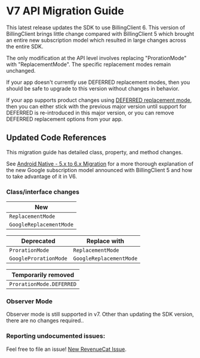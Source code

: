# V7 API Migration Guide

This latest release updates the SDK to use BillingClient 6. This version of BillingClient brings little change compared 
with BillingClient 5 which brought an entire new subscription model which resulted in large changes across the entire SDK.

The only modification at the API level involves replacing "ProrationMode" with "ReplacementMode". The specific replacement 
modes remain unchanged. 

If your app doesn't currently use DEFERRED replacement modes, then you should be safe to upgrade to this version without 
changes in behavior.

If your app supports product changes using [DEFERRED replacement mode](https://www.revenuecat.com/docs/managing-subscriptions#google-play),
then you can either stick with the previous major version until support for DEFERRED is re-introduced in this major version, 
or you can remove DEFERRED replacement options from your app.

## Updated Code References

This migration guide has detailed class, property, and method changes.

See [Android Native - 5.x to 6.x Migration](https://www.revenuecat.com/docs/android-native-5x-to-6x-migration) for a 
more thorough explanation of the new Google subscription model announced with BillingClient 5 and how to take advantage of it in V6.

### Class/interface changes

| New                     |
|-------------------------|
| `ReplacementMode`       |
| `GoogleReplacementMode` |


| Deprecated            | Replace with            |
|-----------------------|-------------------------|
| `ProrationMode`       | `ReplacementMode`       |
| `GoogleProrationMode` | `GoogleReplacementMode` |

| Temporarily removed      |
|--------------------------|
| `ProrationMode.DEFERRED` |

### Observer Mode

Observer mode is still supported in v7. Other than updating the SDK version, there are no changes required..

### Reporting undocumented issues:

Feel free to file an issue! [New RevenueCat Issue](https://github.com/RevenueCat/purchases-android/issues/new/).
